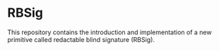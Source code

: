 # RBSig
This repository contains the introduction and implementation of a new primitive called redactable blind signature (RBSig).

